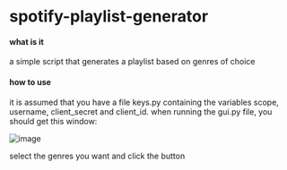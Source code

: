 # spotify-playlist-generator

#### what is it
a simple script that generates a playlist based on genres of choice

#### how to use
it is assumed that you have a file keys.py containing the variables scope, username, client_secret and client_id.
when running the gui.py file, you should get this window:

![image](https://user-images.githubusercontent.com/98605019/210248548-4336bf4e-6f1c-46f9-a73f-3786df530554.png)

select the genres you want and click the button
